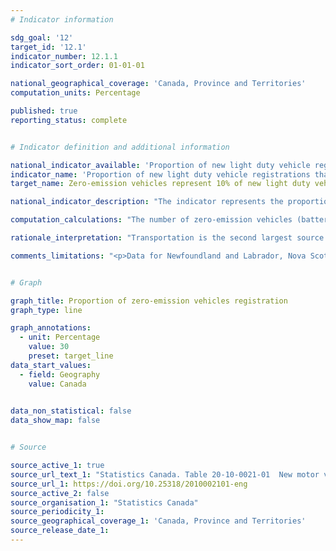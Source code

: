 ```yaml
---
# Indicator information

sdg_goal: '12'
target_id: '12.1'
indicator_number: 12.1.1
indicator_sort_order: 01-01-01

national_geographical_coverage: 'Canada, Province and Territories'
computation_units: Percentage

published: true
reporting_status: complete


# Indicator definition and additional information

national_indicator_available: 'Proportion of new light duty vehicle registrations that are zero-emission vehicles'
indicator_name: 'Proportion of new light duty vehicle registrations that are zero-emission vehicles'
target_name: Zero-emission vehicles represent 10% of new light duty vehicle sales by 2025, 30% by 2030 and 100% by 2040

national_indicator_description: "The indicator represents the proportion of new registration that was for zero-emission vehicles, by geography."

computation_calculations: "The number of zero-emission vehicles (battery electric and plug-in electric) registrations is divided by the total number of vehicle registrations."

rationale_interpretation: "Transportation is the second largest source of greenhouse gas (GHG) emissions in Canada. This accounts for a quarter of Canada's total GHG emissions and almost half of those emissions come from cars and light trucks. One way that we can reduce the amount of transportation-related GHG emissions is to get more zero-emission vehicles (ZEVs) on the road."

comments_limitations: "<p>Data for Newfoundland and Labrador, Nova Scotia and Alberta are currently not available due to contractual limitations of the existing data sharing agreement. Total vehicle type excludes buses, trailers, recreational vehicles, motorcycles, snowmobiles, golf carts, etcetera.<br> Vehicle registrations can differ from sales if:<br> 1) a person moves to Canada brings a car purchased outside the country, if the car's model year is the current or past year, or<br> 2) a person buys a car but never register it in Canada.<br> Registrations include all registered vehicles in the country from all manufacturers.<br> Does not include hydrogen fuel cell vehicles."


# Graph

graph_title: Proportion of zero-emission vehicles registration
graph_type: line

graph_annotations:
  - unit: Percentage
    value: 30
    preset: target_line
data_start_values:
  - field: Geography
    value: Canada
    

data_non_statistical: false
data_show_map: false


# Source

source_active_1: true
source_url_text_1: "Statistics Canada. Table 20-10-0021-01  New motor vehicle registrations"
source_url_1: https://doi.org/10.25318/2010002101-eng
source_active_2: false
source_organisation_1: "Statistics Canada"
source_periodicity_1: 
source_geographical_coverage_1: 'Canada, Province and Territories'
source_release_date_1: 
---
```



